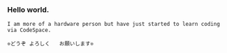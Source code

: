 ### Hello world.

    I am more of a hardware person but have just started to learn coding via CodeSpace.
    
    ❊どうぞ よろしく   お願いします❊ 
    

<!--
**Kathykw/Kathykw** is a ✨ _special_ ✨ repository because its `README.md` (this file) appears on your GitHub profile.

Here are some ideas to get you started:

- 🔭 I’m currently working on ...
- 🌱 I’m currently learning ...
- 👯 I’m looking to collaborate on ...
- 🤔 I’m looking for help with ...
- 💬 Ask me about ...
- 📫 How to reach me: ...
- 😄 Pronouns: ...
- ⚡ Fun fact: ...
-->
